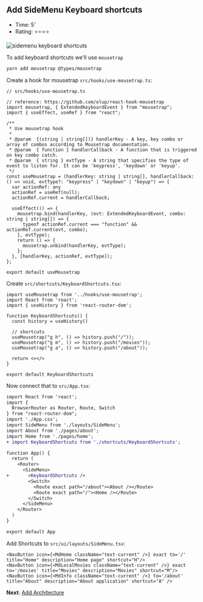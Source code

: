 ## Add SideMenu Keyboard shortcuts

* Time:  5'
* Rating: ⭐⭐⭐⭐

![sidemenu keyboard shortcuts](imgs/sidemenu-keyboard-shortcuts.png)

To add keyboard shortcuts we'll use `mousetrap`

```bash
yarn add mousetrap @types/mousetrap
```

Create a hook for mousetrap `src/hooks/use-mousetrap.ts`:

```tsx
// src/hooks/use-mousetrap.ts

// reference: https://github.com/olup/react-hook-mousetrap
import mousetrap, { ExtendedKeyboardEvent } from "mousetrap";
import { useEffect, useRef } from "react";

/**
 * Use mousetrap hook
 *
 * @param  {(string | string[])} handlerKey - A key, key combo or array of combos according to Mousetrap documentation.
 * @param  { function } handlerCallback - A function that is triggered on key combo catch.
 * @param  { string } evtType - A string that specifies the type of event to listen for. It can be 'keypress', 'keydown' or 'keyup'.
 */
const useMousetrap = (handlerKey: string | string[], handlerCallback: () => void, evtType?: "keypress" | "keydown" | "keyup") => {
  var actionRef: any
  actionRef = useRef(null);
  actionRef.current = handlerCallback;

  useEffect(() => {
    mousetrap.bind(handlerKey, (evt: ExtendedKeyboardEvent, combo: string | string[]) => {
      typeof actionRef.current === "function" && actionRef.current(evt, combo);
    }, evtType);
    return () => {
      mousetrap.unbind(handlerKey, evtType);
    };
  }, [handlerKey, actionRef, evtType]);
};

export default useMousetrap
```

Create `src/shortcuts/KeyboardShortcuts.tsx`:

```tsx
import useMousetrap from '../hooks/use-mousetrap';
import React from 'react';
import { useHistory } from 'react-router-dom';

function KeyboardShortcuts() {
  const history = useHistory()

  // shortcuts
  useMousetrap("g h", () => history.push("/"));
  useMousetrap("g m", () => history.push("/movies"));
  useMousetrap("g a", () => history.push("/about"));

  return <></>
}

export default KeyboardShortcuts
```

Now connect that to `src/App.tsx`:

```diff
import React from 'react';
import {
  BrowserRouter as Router, Route, Switch
} from "react-router-dom";
import './App.css';
import SideMenu from './layouts/SideMenu';
import About from './pages/about';
import Home from './pages/home';
+ import KeyboardShortcuts from './shortcuts/KeyboardShortcuts';

function App() {
  return (
    <Router>
      <SideMenu>
+       <KeyboardShortcuts />
        <Switch>
          <Route exact path="/about"><About /></Route>
          <Route exact path="/"><Home /></Route>
        </Switch>
      </SideMenu>
    </Router>
  )
}

export default App
```

Add Shortcuts to `src/ui/layouts/SideMenu.tsx`:

```tsx
<NavButton icon={<MdHome className="text-current" />} exact to='/' title="Home" description="Home page" shortcut="H"/>
<NavButton icon={<MdLocalMovies className="text-current" />} exact to='/movies' title="Movies" description="Movies" shortcut="M"/>
<NavButton icon={<MdInfo className="text-current" />} to='/about' title="About" description="About application" shortcut="A" />
```

**Next**: [Add Architecture](8.add-architecture.md)
